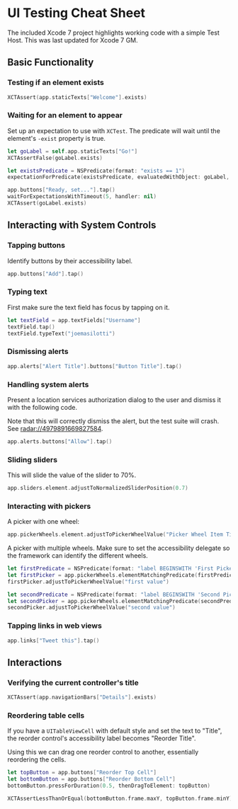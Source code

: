 # UI Testing Cheat Sheet

The included Xcode 7 project highlights working code with a simple Test Host. This was last updated for Xcode 7 GM.

## Basic Functionality

### Testing if an element exists

````swift
XCTAssert(app.staticTexts["Welcome"].exists)
````

### Waiting for an element to appear
Set up an expectation to use with `XCTest`. The predicate will wait until the element's `-exist` property is true.

````swift
let goLabel = self.app.staticTexts["Go!"]
XCTAssertFalse(goLabel.exists)

let existsPredicate = NSPredicate(format: "exists == 1")
expectationForPredicate(existsPredicate, evaluatedWithObject: goLabel, handler: nil)

app.buttons["Ready, set..."].tap()
waitForExpectationsWithTimeout(5, handler: nil)
XCTAssert(goLabel.exists)
````

## Interacting with System Controls

### Tapping buttons
Identify buttons by their accessibility label.

````swift
app.buttons["Add"].tap()
````

### Typing text
First make sure the text field has focus by tapping on it.

````swift
let textField = app.textFields["Username"]
textField.tap()
textField.typeText("joemasilotti")
````

### Dismissing alerts
````swift
app.alerts["Alert Title"].buttons["Button Title"].tap()
````

### Handling system alerts
Present a location services authorization dialog to the user and dismiss it with the following code.

Note that this will correctly dismiss the alert, but the test suite will crash. See [radar://4979891669827584](http://openradar.appspot.com/radar?id=4979891669827584).

````swift
app.alerts.buttons["Allow"].tap()
````

### Sliding sliders
This will slide the value of the slider to 70%.

````swift
app.sliders.element.adjustToNormalizedSliderPosition(0.7)
````

### Interacting with pickers
A picker with one wheel:

````swift
app.pickerWheels.element.adjustToPickerWheelValue("Picker Wheel Item Title")
````

A picker with multiple wheels. Make sure to set the accessibility delegate so the framework can identify the different wheels.

````swift
let firstPredicate = NSPredicate(format: "label BEGINSWITH 'First Picker'")
let firstPicker = app.pickerWheels.elementMatchingPredicate(firstPredicate)
firstPicker.adjustToPickerWheelValue("first value")

let secondPredicate = NSPredicate(format: "label BEGINSWITH 'Second Picker'")
let secondPicker = app.pickerWheels.elementMatchingPredicate(secondPredicate)
secondPicker.adjustToPickerWheelValue("second value")

````

### Tapping links in web views
````swift
app.links["Tweet this"].tap()
````

## Interactions

### Verifying the current controller's title
````swift
XCTAssert(app.navigationBars["Details"].exists)
````

### Reordering table cells
If you have a `UITableViewCell` with default style and set the text to "Title", the reorder control's accessibility label becomes "Reorder Title".

Using this we can drag one reorder control to another, essentially reordering the cells.

````swift
let topButton = app.buttons["Reorder Top Cell"]
let bottomButton = app.buttons["Reorder Bottom Cell"]
bottomButton.pressForDuration(0.5, thenDragToElement: topButton)

XCTAssertLessThanOrEqual(bottomButton.frame.maxY, topButton.frame.minY)
````
